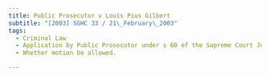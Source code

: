 ```yaml
---
title: Public Prosecutor v Louis Pius Gilbert 
subtitle: "[2003] SGHC 33 / 21\_February\_2003"
tags:
  - Criminal Law
  - Application by Public Prosecutor under s 60 of the Supreme Court Judicature Act (Cap 322) asking for question of law of public interest to be referred to the Court of Appeal
  - Whether motion be allowed.

---
```



